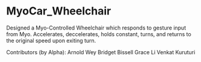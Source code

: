 # MyoCar_Wheelchair
Designed a Myo-Controlled Wheelchair which responds to gesture input from Myo.
Accelerates, deccelerates, holds constant, turns, and returns to the original speed upon exiting turn.

Contributors (by Alpha):
Arnold Wey 
Bridget Bissell
Grace Li
Venkat Kuruturi
